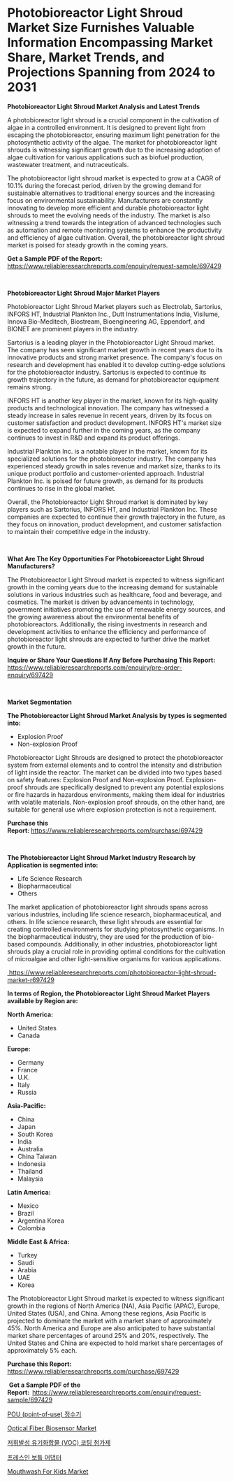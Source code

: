 <p><h1>Photobioreactor Light Shroud Market Size Furnishes Valuable Information Encompassing Market Share, Market Trends, and Projections Spanning from 2024 to 2031</h1></p><p><strong>Photobioreactor Light Shroud Market Analysis and Latest Trends</strong></p>
<p><p>A photobioreactor light shroud is a crucial component in the cultivation of algae in a controlled environment. It is designed to prevent light from escaping the photobioreactor, ensuring maximum light penetration for the photosynthetic activity of the algae. The market for photobioreactor light shrouds is witnessing significant growth due to the increasing adoption of algae cultivation for various applications such as biofuel production, wastewater treatment, and nutraceuticals.</p><p>The photobioreactor light shroud market is expected to grow at a CAGR of 10.1% during the forecast period, driven by the growing demand for sustainable alternatives to traditional energy sources and the increasing focus on environmental sustainability. Manufacturers are constantly innovating to develop more efficient and durable photobioreactor light shrouds to meet the evolving needs of the industry. The market is also witnessing a trend towards the integration of advanced technologies such as automation and remote monitoring systems to enhance the productivity and efficiency of algae cultivation. Overall, the photobioreactor light shroud market is poised for steady growth in the coming years.</p></p>
<p><strong>Get a Sample PDF of the Report:&nbsp;</strong> <a href="https://www.reliableresearchreports.com/enquiry/request-sample/697429">https://www.reliableresearchreports.com/enquiry/request-sample/697429</a></p>
<p>&nbsp;</p>
<p><strong>Photobioreactor Light Shroud Major Market Players</strong></p>
<p><p>Photobioreactor Light Shroud Market players such as Electrolab, Sartorius, INFORS HT, Industrial Plankton Inc., Dutt Instrumentations India, Visilume, Innova Bio-Meditech, Biostream, Bioengineering AG, Eppendorf, and BIONET are prominent players in the industry. </p><p>Sartorius is a leading player in the Photobioreactor Light Shroud market. The company has seen significant market growth in recent years due to its innovative products and strong market presence. The company's focus on research and development has enabled it to develop cutting-edge solutions for the photobioreactor industry. Sartorius is expected to continue its growth trajectory in the future, as demand for photobioreactor equipment remains strong.</p><p>INFORS HT is another key player in the market, known for its high-quality products and technological innovation. The company has witnessed a steady increase in sales revenue in recent years, driven by its focus on customer satisfaction and product development. INFORS HT's market size is expected to expand further in the coming years, as the company continues to invest in R&D and expand its product offerings.</p><p>Industrial Plankton Inc. is a notable player in the market, known for its specialized solutions for the photobioreactor industry. The company has experienced steady growth in sales revenue and market size, thanks to its unique product portfolio and customer-oriented approach. Industrial Plankton Inc. is poised for future growth, as demand for its products continues to rise in the global market.</p><p>Overall, the Photobioreactor Light Shroud market is dominated by key players such as Sartorius, INFORS HT, and Industrial Plankton Inc. These companies are expected to continue their growth trajectory in the future, as they focus on innovation, product development, and customer satisfaction to maintain their competitive edge in the industry.</p></p>
<p>&nbsp;</p>
<p><strong>What Are The Key Opportunities For Photobioreactor Light Shroud Manufacturers?</strong></p>
<p><p>The Photobioreactor Light Shroud market is expected to witness significant growth in the coming years due to the increasing demand for sustainable solutions in various industries such as healthcare, food and beverage, and cosmetics. The market is driven by advancements in technology, government initiatives promoting the use of renewable energy sources, and the growing awareness about the environmental benefits of photobioreactors. Additionally, the rising investments in research and development activities to enhance the efficiency and performance of photobioreactor light shrouds are expected to further drive the market growth in the future.</p></p>
<p><strong>Inquire or Share Your Questions If Any Before Purchasing This Report:</strong> <a href="https://www.reliableresearchreports.com/enquiry/pre-order-enquiry/697429">https://www.reliableresearchreports.com/enquiry/pre-order-enquiry/697429</a></p>
<p>&nbsp;</p>
<p><strong>Market Segmentation</strong></p>
<p><strong>The Photobioreactor Light Shroud Market Analysis by types is segmented into:</strong></p>
<p><ul><li>Explosion Proof</li><li>Non-explosion Proof</li></ul></p>
<p><p>Photobioreactor Light Shrouds are designed to protect the photobioreactor system from external elements and to control the intensity and distribution of light inside the reactor. The market can be divided into two types based on safety features: Explosion Proof and Non-explosion Proof. Explosion-proof shrouds are specifically designed to prevent any potential explosions or fire hazards in hazardous environments, making them ideal for industries with volatile materials. Non-explosion proof shrouds, on the other hand, are suitable for general use where explosion protection is not a requirement.</p></p>
<p><strong>Purchase this Report:&nbsp;</strong><a href="https://www.reliableresearchreports.com/purchase/697429">https://www.reliableresearchreports.com/purchase/697429</a></p>
<p>&nbsp;</p>
<p><strong>The Photobioreactor Light Shroud Market Industry Research by Application is segmented into:</strong></p>
<p><ul><li>Life Science Research</li><li>Biopharmaceutical</li><li>Others</li></ul></p>
<p><p>The market application of photobioreactor light shrouds spans across various industries, including life science research, biopharmaceutical, and others. In life science research, these light shrouds are essential for creating controlled environments for studying photosynthetic organisms. In the biopharmaceutical industry, they are used for the production of bio-based compounds. Additionally, in other industries, photobioreactor light shrouds play a crucial role in providing optimal conditions for the cultivation of microalgae and other light-sensitive organisms for various applications.</p></p>
<p><a href="https://www.reliableresearchreports.com/photobioreactor-light-shroud-market-r697429">&nbsp;https://www.reliableresearchreports.com/photobioreactor-light-shroud-market-r697429</a></p>
<p><strong>In terms of Region, the Photobioreactor Light Shroud Market Players available by Region are:</strong></p>
<p>
    <p> <strong> North America: </strong>
        <ul>
            <li>United States</li>
            <li>Canada</li>
        </ul>
        </p> 
    <p> <strong> Europe: </strong>
        <ul>
            <li>Germany</li>
            <li>France</li>
            <li>U.K.</li>
            <li>Italy</li>
            <li>Russia</li>
        </ul>
        </p> 
    <p> <strong> Asia-Pacific: </strong>
        <ul>
            <li>China</li>
            <li>Japan</li>
            <li>South Korea</li>
            <li>India</li>
            <li>Australia</li>
            <li>China Taiwan</li>
            <li>Indonesia</li>
            <li>Thailand</li>
            <li>Malaysia</li>
        </ul>
        </p> 
    <p> <strong> Latin America: </strong>
        <ul>
            <li>Mexico</li>
            <li>Brazil</li>
            <li>Argentina Korea</li>
            <li>Colombia</li>
        </ul>
        </p> 
    <p> <strong> Middle East & Africa: </strong>
        <ul>
            <li>Turkey</li>
            <li>Saudi</li>
            <li>Arabia</li>
            <li>UAE</li>
            <li>Korea</li>
        </ul>
    </p>
    </p>
<p><p>The Photobioreactor Light Shroud market is expected to witness significant growth in the regions of North America (NA), Asia Pacific (APAC), Europe, United States (USA), and China. Among these regions, Asia Pacific is projected to dominate the market with a market share of approximately 45%. North America and Europe are also anticipated to have substantial market share percentages of around 25% and 20%, respectively. The United States and China are expected to hold market share percentages of approximately 5% each.</p></p>
<p><strong>Purchase this Report: </strong><a href="https://www.reliableresearchreports.com/purchase/697429">https://www.reliableresearchreports.com/purchase/697429</a></p>
<p>&nbsp;<strong>Get a Sample PDF of the Report:&nbsp;&nbsp;</strong><a href="https://www.reliableresearchreports.com/enquiry/request-sample/697429">https://www.reliableresearchreports.com/enquiry/request-sample/697429</a></p>
<p><strong></strong></p>
<p><p><a href="https://github.com/AlbertotDouglas44367/Market-Research-Report-List-2/blob/main/592036388675.md">POU (point-of-use) 정수기</a></p><p><a href="https://issuu.com/reportprime-2/docs/optical-fiber-biosensor-market-size-2030.pptx">Optical Fiber Biosensor Market</a></p><p><a href="https://github.com/tasfiyaj85/Market-Research-Report-List-1/blob/main/735930088674.md">저휘발성 유기화합물 (VOC) 코팅 첨가제</a></p><p><a href="https://medium.com/@isariontaru/%ED%94%84%EB%A0%88%EC%8A%A4-%EC%9D%B8-%EB%B3%91-%EC%96%B4%EB%8C%91%ED%84%B0-%EC%8B%9C%EC%9E%A5-%EC%9C%A0%ED%98%95-%EC%9D%91%EC%9A%A9-%EB%B0%8F-%EC%A7%80%EB%A6%AC%EC%97%90-%EB%8C%80%ED%95%9C-%ED%8F%AC%EA%B4%84%EC%A0%81%EC%9D%B8-%ED%8F%89%EA%B0%80-95e6cb830e8e">프레스인 보틀 어댑터</a></p><p><a href="https://github.com/GageWest1962/Market-Research-Report-List-1/blob/main/mouthwash-for-kids-market.md">Mouthwash For Kids Market</a></p></p>